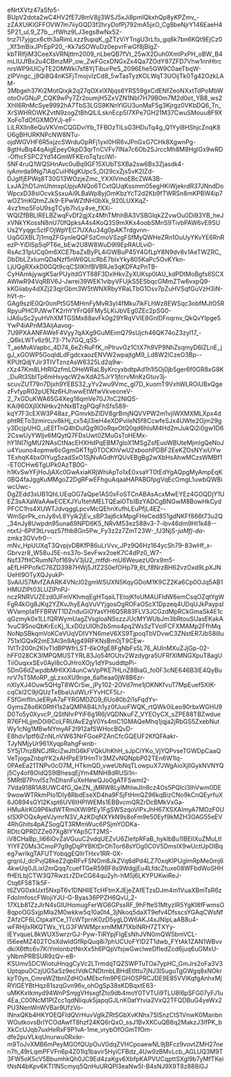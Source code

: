 eNrtXVtz47aSfo5-BUpV2dota2wC4HV2fE7J8mV8jj3WSJ5xJi8pmIQkxhQp8yKPZmv_-zZAXUiKlGFFOVW7m7iiyGQD3f2hryDofPj792mA5jxO_Cg8beNjrY146EaeH45P21_uL9_Z7b__rfWhz9LJ3egs8wNx52-tnz7I7yjgcx6cth3aRimLxzz9upqK_gZTzViYTngU3rLfo_gq8k7bn6KQt9EjCz0_Xf3mBixJPrEpP20_-Kk7aSOWuDz0epvrFwGf8jBlgZ-kbTRlfjiM3CeeXsVRNjttm2009_nLbeQB7fVt_25wX2Duh0XmIPxPH_oBW_B4mLIUJfBx2u4CBmzMP_ow_ZwFGcxDNGxZx4Qa7ZOdY87ZFD7Vhw1nnHtrcnrsWP9iUlCyTE2OMWki7sf8YjTiburPeS_2096Ehe5GW9C0aeTbqW-zIPVngc_j9Qi8Q4nK5FjTmojvIzCd8_5wTasTyzKOLWqT3UOijTk0Tg42OzkLAM-3Mbgeh37Ki2MotQixjk2q27qOXxlXNjqs6YRS59gxCdENfZeoNXxtTdPoMbWotoOvGNuP_CQK9wPy7Zr2oumjH5ZxVZN1NbI7H79B0m7M2d0ot_YB8_ws2XhII6RnMcSye9992hA7TbS3LGS9KNnYlGU3unMaF5g3Kjrgz0VKbDQ6_Tn_XrSWHROWKZvtN9zogZtBhQlLlLsknEcp5I7XPe7GH21M37CwuSMouu8F9XXoFoTdOfGXMOYJj-eF-LiLRXlIn8eQuVKVmCQGDviYb_TFBOzTILsG3HDuTq4g_Q1Yyl8HShjcZnqK8U6gBHURKNPcNW8NTu-ojdWGVHF6R5xjzcSWrduOpRFj1yxl0HR6vJPnGxG7CHk8XgwnPg-8gtHuBq44qAigEpeyOkpD3qrTnCVFv7INa7c6Ob2SJrccMh8M8HglGx9wRD-OfhcFSPC2Yd14GmWFKEroTq1zciWl-5NF4ruQ1WQSHnAvc0uBq9GF15XUbTSXBa2sw6Bs3Zjasdk4-iyAmrda9Ng7lAqCuiHNgKUpc5_OI29cxZjs5vK2IZd-DJglfjEPWq8T30G13WOzjeZmc_YXXlVmoEBcZWA3B-LxJA2hD1JmUhmxpUpjvANQo6TCxtQUqKssmm05egHKiWjekrdR37JNndDoWpcxD38slOcvkSsxuAi9LBaWp8yjOmKbzYcT2d2Kb9fTWRSn8mKPBW4ip7wOZ1mKQtmZJk9-EPwWZtNH0bXk_920LUXKqZ-4vz1mo5FoU9sgTCyb7IvLy4ve_fXXi-WQIZfBBLlRELBZwqFvDf2gjXz4MhTMhhBA3VSBGlqkZZvwOu0Di93YB_heJxVNkYKossN8nU70fQpksA4s4KoQ3S9mXKx4oobSMnS9TivbPAW6vE9SUUs2Yyqgc5ctFOjWpYEC7UXAu34g0pAKTrdgvnn-UqGGXBL7j1mqZFGynleQQFSzCmoVSzgFSfMyQWHeZRn1OuUyYKvYE6RnRezP-YiDlSp5qPT6e_bEw2U8W8WuD9I9EpRAULvi0-RsAc31pUCq0m6XCE7baZxByPL4iGWBuP45Y4GfLpY8N9dv8v1AeTWZRC_DbDbLZxIumQDaNzf5nW6QLicRbE7bIxYky805KaPc5OvKYkn-LjUQgRXxkD0GQt9cqCSIIKhfBVBRJe3qKDFAzPnTB-CyHAmkjywgK5arPUyitdGYT68F3DxlHkvZyXUKsp0IAU_kdPDtMoBgfs6SCXAWlwR94VqRBV6J-Jwrei39WEK1vibyVFUjkS5ESbqcGMmZTw6vxpQ9-kKGiiaby4dXZj23qjrGbm3W5tWNXRbyYRaLTbG1Osv7pZuHVSqfGuVzH3iN-hVt-n-GAg9szlE0Qr0onPt5G5MHmFyMvR3yI4fMku7lkFLhWz8EWSqc3obfMJtO5RRpyuPHCPJWwTK2rhYYFrQ6FMy5LKiJbVEg0ZEc2pSG0-iJA6uSc2yuHVhXMTGSMx88avFk0g29YRqVVIE8GnlDFnqrnv_QkQvYIpge5YwP4iAPnM3AIjAavog-7U9PXAANFAWeF4Vyy7qAXg9GuMEimQ79sUjch46QK74oZ3zyl17_-_Q6kLWTv6z9L73-71v7GQ_qS5-T_aeMvAVapbc_4D74_6eZrRuFfK_nPlruvGz1CtX7h9VP9NhZsqmyD6lZLnE_jgJ_xGOWP5GoqldLdFgdcxaozENVW2wpajtgM9_Ld8W2lCzeO3Bp--KPUtQdjYJir3TIVTznzAsW6325Ld2q9w-rXz47Km8LHtRIQzfmLOHeWRaLByKrcyxbdtpAd1h1l5Oj0jb5ger6f0GR8xG8K_DuRt3SblTp6mHxyqcW2wXdA25JrY1jfcrvMnKzGtuv3j-scuvZUT79n7Djxh9YEBS32_yYv2wu9Vmc_gl7D_kuomT9VxhWLROiUBxQgezFvfypR02pUENz6HJhwwEtWfwVkveoneV-2_7xGDuKWA65G4Xeg18qmVe70J7nC2NlQS-KAi96OXjllXNHkv2hNxBTzgPQqFhSfs589-kqY7F3cEXW3P48az_PGmvkbZIDV8grBmjNQVVPW2m1vjIWXMXMLXpx4dphtRETo3zmircuv8kHj_cx54jl3ieH4eXDPvileN5f8CcwfeSJx4UWte2Ojm29gy3DcjpUHG_uEEfTnQ4hDulQg9IOoRqxOtQ0qd6hluM4Hd2mJukQi2i0gw1D62CswUyYWljv6MQytQ7FDsUwt0ZMuGsToHEMx-hY1NI7lgMU2NAsCtNacEHXHdPqEBM7gloX1MSgZsfEuoWBUteMjmlgQeNoJu4Yuuno4opmw6cGgmGKTfg0TOCKhVwU2xboohPDBF2EeKZOsNYxiUYwTExhqK4bxOlYug5zadSxO1SjNvAGdhYQUvEBgBg2wXbHsAhwMCzsWMBf1-ET0CHw6TgUPk0AzTB0G-h1KvSwYFjHoJjAXc0GwAxiaKRjWhiApTo1xE0xsaYT0tEdYgAQpgMyAmpEqK0BQ4faJggKuMMgoZ2DgRFwEFhguAqaaHAPABGfpgVqEcOmgL1uwbQWBiwcUwc-DgZEdd3sUB1QhLUEqOG7aQpe1AS0xFoSTCnABAsAcxMwEYEz4GOQDjY1UEZ3sAXaWaAAwECEXJYu1tehMELTQEaiOTbIBzYADCgBNGwM8BowHkCydPFCC1hs4XUWTJdvqggLpcvMcQEhnXufhLEuPfjL4EZ--WmSprPk_cnJy8vL8Yylk2jEv_sBP3aj6ckMpgFHeCed851gdNKFf866t73u2Q_34nJy8Uwpdn95una69NPD6K5_NRvM53ez588v3-7-ibv46dm9Ht1k48--ntxfJ-6Pif3tLrvqz57fhb8Gn5Pw_Fy3z2z7ZmT23W-_fJ3NjS-_jaMfj-da_-zmkz3GVvfr0--mNv_HpUUXqT3QvpjvDBKfP86uLrVvv_JPz9Q6Hz164ycSh79-83wHf_x-Gbrvzr8_W58uJ5E-ns37o-SevFwx2oeK7C4dPz0_W7-Nsf37fHCRumN7of169vV3jU2_mtfdi-mU6WeuezU0rx9m5-aEfLHPPofkC76ZD3987HWj5JfZ2S0efOHp79_6t_f8NrzBH62vzOxd9LpXJNUeHl9OTyXQJyukP-SvAiU57MvfZAARK4VNcI02gmWSUXN5KqyGDoM1K9CZ2Ka6Cp0OJq5AB1HMUZlPt03LUZlPnPJ-nczRNRVUZEzd0JFmVKhmqEgHTqaiLTEtojKfoUMAUFldW6emCsqOZqtYgWFgR4kOg8JKq2YZKvJhyEAqVuVYjgosOgROFaOScX1Dpzeq4UDqUJkPaypsIWVampIa1FFBRWT1DZnduGiOYasYH6Q5R83FLV3JCGzdMpRCkGmaSk4E1cqGzmyk0x1LLfQRWymUagZVsgIoaNSszzJUcMYWUbJm3bRtouSUasEKakA1vuC9SnoQbKrEcKj_lLxD0zUlOh2bSmo4pq2WsSzTVoIFCFXMAMp2FfhMqNoNpSBkqmVoKCeVUqVDlVYN6meV6XS9TjpoqTbVDvwC3ZNstER7Jb58ilIu751xlGQxR2mE3Al3n9Ajg49RFKNsBm0jT9CEw-1VlTr200n2KIvTIdBPWfrLST-6kOfgE8FgNbFs5L76_AUlnMXuZJjGp-02-hFF028CK3IMPQMUSTYRL83Jo54fOUtv2Wzdygra5UFRfXlMNGXpuT8agUTiiOuqxxSEv0AyI8cOJHroXOjy1dYPsuddtpPi-5DnG6dZwpdbMHIXXl4unCwVpPKE7HLnZ8BiaG_fo0F3cNE646B3lE4QyBunrV7sT5MoRP_gLzxoXU9nge_6afIeaa0jW8B6zr-nXIyXJ4Ouw5QHgT8WCrSw_jPy102-2OVd7me1jOKNKfvuT7MpEuef5XIK-cqCkl2C9jIQUzTx6baUuIWLrFYvHCF5Lr-FSfGmfIlnJeERyA7aFYRGMDZG9_6Uo80b2i1sFqdYv-GymsZ8o6K0RtH1s2aQMPAB4Lh1yz0fJuoFWQK_rtQWk0iLeo90rbxWGHU9D0To5y0XyvcP_QStNhrPYiF6g1R6jVQDNkuFZ_VYEOyCX_sZPE88TBZwdueR76FHLjjmD0i9CoLFRUAvE2gV0Ys4mC1GMAQeMhq1jqja2jRbGS5ZxebNutWy1cNg1MBwNYmyAF2I912afSWHocBQvD-E8hdv1ptf6iZnNLnVW63NrFGoePZAnCfcGQEUF2KfQFAakr-TJyNMjyUr961XyqpRahgFwnb-5Y5j17nzBNCJfRciZwJItG6kFVQkUhKhH_sJpCiYKo_VjYQPvseTGWDpCaaQVeTjogaZnbpYK2xAHPpE91HmTlr3MZvNQNpbP02TEn6W1lq-0PAeEa21TNPv0cO7M_HTkmQD_vweUbNqTLowpuX7JWgAioXjllGykNVNYQj5Cy4of8OldQS9lBhesqEjYm4MNH8dRUSi1n-5MRtB7PnvI5z7nDhsnFuXeHewQJo0gATFSwml2-7Vda918R1A8UWC4fG_QeZN_jMRW8LyIMhlwJIn8cz4Os5PQIcl3IhVwm0DE9wowWTRkmPIo1DIy8RbdEseXD4ha9FSjFtHmQZ96kqBizCNo9kCnQEyrfuX6J0894sGYl2Kspt6UV6tHPlWEMs1EBBvcmQRZrDcBMkVxGa-HMuAIrKG9P6kdWTRmiXWi9fEy1FgSWSzqoVlPxJhH67XSXAImyA7MOzF0UsISXPOQxAyeVJymrN3V_AzKDqNXYkN9s8oFm9e50Eyf9kMZH3OAG55eEV4RhGhits4pAZSogQT3RMmWuc6PSjmYODKa-RDtcQPRDZZe07Xg8IYYAp5CT2MS-iV8CHaBp_li66iOvZaVGuuC2vdqUEZvU6ZIefpRFaB_hyklbBu1IBElIXuZMuLtIYIYFZ0Ms3CmoP7g9gDqPYBKtDrOhTor68sYOg0C0V5DmslX9wUctUpOIBqeg7wrIkgTAFUTYobqgEQlIrTHxv1RR-0X-grqnIJ_dcPvjQ8keZ2qbRFvFSNOm8JkZVq6dPd4LZ70xqKIPUgImRpMe0mj64kwUq0JLixI2mQqq7cuefTGeR59BF8s9WdgjEu4LfdcZtuxe08WFbdWoSHHfHEtLbjCTW3Q7RwzLrZDxCG64qu2yh-hM5j6LKYPUKwiReJ-Ctq6F58Tlk5F-t6ZVG0xkUxt5NxpT6v1DNHllETcHFtmXJEjeZAfETzsDJm4m1VuaXBmTsR6zFdoImfoscFWojiYJU-G-Byas36PPZH6QvU_2-17XLb81ZzJlrN4sGIUHomugFerWG6GPssRF_9hFfteS1MtyzIR5YgKI8fFwmsO8qpoOGSxjpMIa2M0wkkw5q10a0t4_3jNkoq5daXT9efv4DfsscsYGAqCWsNfZAfzCF6LCtpkaYCe_1TcWTprnK0zD5ygLDW6AKJ4xJNIpLaAB8u4-wFRHjIxRKQTWx_YLG3FWWMprxmlMM71XblNRH7ZTXYy-IEYvqueL8kWUX5wrzrGJ-Pyw-TiRYpjFIgEsNhJVN0mQW5bmVCL-I56eeMZ402TOsXdwIdGfRpQuq8i7phUCUoFYID2T1dwb_FYtAk1ZAN1WBvvdkiX6tftc6v7KiYmlonbztNnXx5h6PQpVfsjwGwclweDfIedZcd6juq6uGMxU-yNbmPRBSUR9zQv-eB-KSUmv5DCWiotuHnqgCyVc2LTrmdqTQZSWPTuTOa7ypHC_GmJrs2oFa3V3UptqpuOCzjUG5aSz9ecIVdkCNDtmbLBHdEtlttu7jNJ3ISuguTgGWgq8xNOkrkjrT0yn_CmreWZtbnIZdHOxMEbcfm9PEGHOSPRCJDE9E85VVlKqfgAnhxMjRYlGEYBtHqz81szqGvn96v_ohOgSp38sKDBqxtE63-uMKKxtkmyd94WnPSmjgVHsxgfZto9db4moY0TVTUi9TLU8l6pSFG07yFJ1u4Ea_C00NcM1PlZcc1qdNIiquk5japqGJLnK0atYtvia2VxQ2TFQDBuG4yeWx2PU3NenWnWVBar9UfzVo-lNnxQKb4HKYOEQFIdQVrHuvVglkZRtSGbXvKNhx7SlSnzCtS1VnwK0ManbnWOutkovsBrIYCOdAwfT8hzf24KQ6rQxO_ssJ1BvXKCuQB8q2MakzJ3IfPK_bXkCcUJqb7uxHeRxF9P1vA-1me_vrybOfOGmTfOm-dfe2puVLkqUnurwu0Rxikr-m9ToJvXMB6mPeyMGOfQUpOuV0dqZVHCpoaewNL9jBFcz9vovtZMH27nen7h_49rLqmPFVFn6p4Z01lq1bavir5HyiCFBdz_4Uw9zBMvLcb_AGLUQ3M9T3FW5oK5cV5BbumhkQh0JC9Ed4zaKgv6XbfpKAPVUCqpttSXgl9b7yMfTKeitNsN4bKpv6KTI1N5cmyq5QnHuURQPl3eaNw5I-B4sNJ9X9T8z888iGJ
